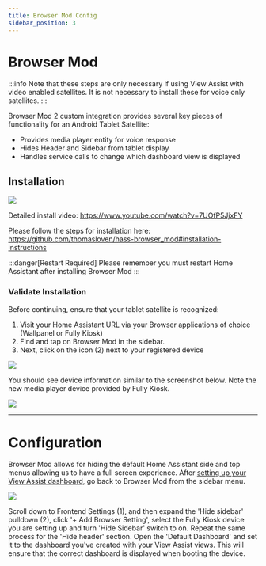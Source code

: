 ```yaml
---
title: Browser Mod Config
sidebar_position: 3
---
```


# Browser Mod

:::info
Note that these steps are only necessary if using View Assist with video enabled satellites.  It is not necessary to install these for voice only satellites.
:::

Browser Mod 2 custom integration provides several key pieces of functionality for an Android Tablet Satellite:
  - Provides media player entity for voice response
  - Hides Header and Sidebar from tablet display
  - Handles service calls to change which dashboard view is displayed

## Installation

[![](https://img.youtube.com/vi/7UOfP5JjxFY/mqdefault.jpg)](https://www.youtube.com/watch?v=7UOfP5JjxFY)

Detailed install video:
https://www.youtube.com/watch?v=7UOfP5JjxFY

Please follow the steps for installation here:
https://github.com/thomasloven/hass-browser_mod#installation-instructions


:::danger[Restart Required]
Please remember you must restart Home Assistant after installing Browser Mod
:::

### Validate Installation
Before continuing, ensure that your tablet satellite is recognized:
1. Visit your Home Assistant URL via your Browser applications of choice (Wallpanel or Fully Kiosk) 
1. Find and tap on Browser Mod in the sidebar.
1. Next, click on the icon (2) next to your registered device

![](./bmc1.png)



You should see device information similar to the screenshot below.  Note the new media player device provided by Fully Kiosk.


![](./bmc2.png)

---------

# Configuration

Browser Mod allows for hiding the default Home Assistant side and top menus allowing us to have a full screen experience.  After [setting up your View Assist dashboard](https://github.com/dinki/View-Assist/wiki/Lovelace-card-views#creating-a-new-dashboard-and-views), go back to Browser Mod from the sidebar menu.


![](./bmc3.png)


Scroll down to Frontend Settings (1), and then expand the 'Hide sidebar' pulldown (2), click '+ Add Browser Setting', select the Fully Kiosk device you are setting up and turn 'Hide Sidebar' switch to on.  Repeat the same process for the 'Hide header' section.  Open the 'Default Dashboard' and set it to the dashboard you've created with your View Assist views.  This will ensure that the correct dashboard is displayed when booting the device.
